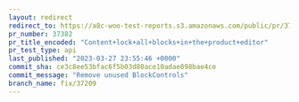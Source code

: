 ```yaml
---
layout: redirect
redirect_to: https://a8c-woo-test-reports.s3.amazonaws.com/public/pr/37382/api/index.html
pr_number: 37382
pr_title_encoded: "Content+lock+all+blocks+in+the+product+editor"
pr_test_type: api
last_published: "2023-03-27 23:55:46 +0000"
commit_sha: ce3c8ee53bfac6f5b03d80ace10adae898bae4ce
commit_message: "Remove unused BlockControls"
branch_name: fix/37209
---
```

